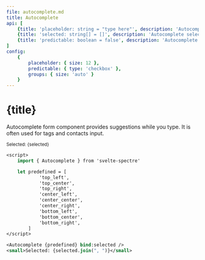 ```yaml
---
file: autocomplete.md
title: Autocomplete
api: [
	{title: 'placeholder: string = "type here"', description: 'Autocomplete placeholder', variables: 'any string'},
	{title: 'selected: string[] = []', description: 'Autocomplete selected', variables: '[]'},
	{title: 'predictable: boolean = false', description: 'Autocomplete predictable', variables: 'true | false'}
]
config:
    {
        placeholder: { size: 12 },
        predictable: { type: 'checkbox' },
        groups: { size: 'auto' }
    }
---
```


<script>
    import { Autocomplete } from '$lib'
    import Knobs from '../_knobs.svelte'

    let predefined = [
                'top_left',
                'top_center',
                'top_right',
                'center_left',
                'center_center',
                'center_right',
                'bottom_left',
                'bottom_center',
                'bottom_right',
            ],
        state = {placeholder: 'type here', predictable: false, groups: 'top_,center_,bottom_'},
        selected = []
</script>

# {title}

Autocomplete form component provides suggestions while you type. It is often
used for tags and contacts input.

<p>
    <Autocomplete
        bind:predefined
        bind:selected
        bind:placeholder={state.placeholder}
        creatable
        predictable={state.predictable}
        groups={state.groups.split(',')} />
    <small>Selected: {selected}</small>
</p>

<p>
    <Knobs bind:state {config}/>
</p>

```sv
<script>
    import { Autocomplete } from 'svelte-spectre'

    let predefined = [
            'top_left',
            'top_center',
            'top_right',
            'center_left',
            'center_center',
            'center_right',
            'bottom_left',
            'bottom_center',
            'bottom_right',
        ]
</script>

<Autocomplete {predefined} bind:selected />
<small>Selected: {selected.join(", ")}</small>
```
